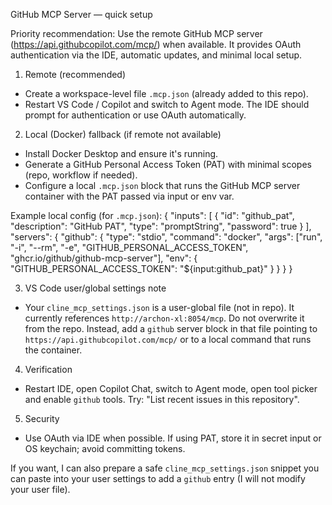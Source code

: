 GitHub MCP Server — quick setup

Priority recommendation: Use the remote GitHub MCP server (https://api.githubcopilot.com/mcp/) when available. It provides OAuth authentication via the IDE, automatic updates, and minimal local setup.

1) Remote (recommended)
- Create a workspace-level file `.mcp.json` (already added to this repo).
- Restart VS Code / Copilot and switch to Agent mode. The IDE should prompt for authentication or use OAuth automatically.

2) Local (Docker) fallback (if remote not available)
- Install Docker Desktop and ensure it's running.
- Generate a GitHub Personal Access Token (PAT) with minimal scopes (repo, workflow if needed).
- Configure a local `.mcp.json` block that runs the GitHub MCP server container with the PAT passed via input or env var.

Example local config (for `.mcp.json`):
{
  "inputs": [
    { "id": "github_pat", "description": "GitHub PAT", "type": "promptString", "password": true }
  ],
  "servers": {
    "github": {
      "type": "stdio",
      "command": "docker",
      "args": ["run", "-i", "--rm", "-e", "GITHUB_PERSONAL_ACCESS_TOKEN", "ghcr.io/github/github-mcp-server"],
      "env": { "GITHUB_PERSONAL_ACCESS_TOKEN": "${input:github_pat}" }
    }
  }
}

3) VS Code user/global settings note
- Your `cline_mcp_settings.json` is a user-global file (not in repo). It currently references `http://archon-xl:8054/mcp`. Do not overwrite it from the repo. Instead, add a `github` server block in that file pointing to `https://api.githubcopilot.com/mcp/` or to a local command that runs the container.

4) Verification
- Restart IDE, open Copilot Chat, switch to Agent mode, open tool picker and enable `github` tools. Try: "List recent issues in this repository".

5) Security
- Use OAuth via IDE when possible. If using PAT, store it in secret input or OS keychain; avoid committing tokens.

If you want, I can also prepare a safe `cline_mcp_settings.json` snippet you can paste into your user settings to add a `github` entry (I will not modify your user file).
